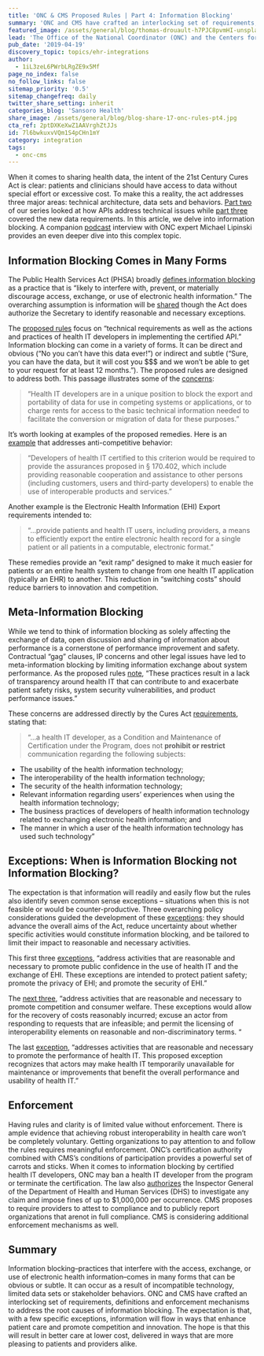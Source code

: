```yaml
---
title: 'ONC & CMS Proposed Rules | Part 4: Information Blocking'
summary: 'ONC and CMS have crafted an interlocking set of requirements, definitions and enforcement mechanisms to address the root causes of information blocking. Check out our analysis.'
featured_image: /assets/general/blog/thomas-drouault-h7PJC8pvmHI-unsplash.jpg
lead: 'The Office of the National Coordinator (ONC) and the Centers for Medicare and Medicaid (CMS) have proposed final rules on interoperability, data blocking and other activities as part of implementing the 21st Century Cures Act. In this series, we will explore ideas behind the rules, why they are necessary and the expected impact. Given that these are complex and controversial topics open to interpretation, we invite readers to respond with their own ideas, corrections and opinions.'
pub_date: '2019-04-19'
discovery_topic: topics/ehr-integrations
author:
  - 1iL3zeL6PWrbLRgZE9x5Mf
page_no_index: false
no_follow_links: false
sitemap_priority: '0.5'
sitemap_changefreq: daily
twitter_share_setting: inherit
categories_blog: 'Sansoro Health'
share_image: /assets/general/blog/blog-share-17-onc-rules-pt4.jpg
cta_ref: 2ptDXKeXwZ1AAVrghZtJJs
id: 7l6bwkuxvVQm1S4pCHn1mY
category: integration
tags:
  - onc-cms
---
```

When it comes to sharing health data, the intent of the 21st Century Cures Act is clear: patients and clinicians should have access to data without special effort or excessive cost. To make this a reality, the act addresses three major areas: technical architecture, data sets and behaviors. [Part two](https://thehealthcareblog.com/blog/2019/03/15/onc-cms-proposed-rules-part-2-interoperability/) of our series looked at how APIs address technical issues while [part three](https://thehealthcareblog.com/blog/2019/04/03/onc-cms-proposed-rules-part-3-data-requirements/) covered the new data requirements. In this article, we delve into information blocking. A companion [podcast](https://www.sansorohealth.com/tackling-information-blocking-with-an-onc-expert/) interview with ONC expert Michael Lipinski provides an even deeper dive into this complex topic.

## Information Blocking Comes in Many Forms

The Public Health Services Act (PHSA) broadly [defines information blocking](https://www.sansorohealth.com/wp-content/uploads/2019/03/PHSA-merged.pdf#page=1657) as a practice that is “likely to interfere with, prevent, or materially discourage access, exchange, or use of electronic health information.” The overarching assumption is information will be [shared](https://www.sansorohealth.com/wp-content/uploads/2019/02/ONCCuresActNPRM.pdf#page=25) though the Act does authorize the Secretary to identify reasonable and necessary exceptions.

The [proposed rules](https://www.sansorohealth.com/wp-content/uploads/2019/02/ONCCuresActNPRM.pdf#page=21) focus on “technical requirements as well as the actions and practices of health IT developers in implementing the certified API.” Information blocking can come in a variety of forms. It can be direct and obvious (“No you can’t have this data ever!”) or indirect and subtle (“Sure, you can have the data, but it will cost you $$$ and we won’t be able to get to your request for at least 12 months.”). The proposed rules are designed to address both. This passage illustrates some of the [concerns](https://www.sansorohealth.com/wp-content/uploads/2019/02/ONCCuresActNPRM.pdf#page=90):

>“Health IT developers are in a unique position to block the export and portability of data for use in competing systems or applications, or to charge rents for access to the basic technical information needed to facilitate the conversion or migration of data for these purposes.”

It’s worth looking at examples of the proposed remedies. Here is an [example](https://www.sansorohealth.com/wp-content/uploads/2019/02/ONCCuresActNPRM.pdf#page=93) that addresses anti-competitive behavior:

>“Developers of health IT certified to this criterion would be required to provide the assurances proposed in § 170.402, which include providing reasonable cooperation and assistance to other persons (including customers, users and third-party developers) to enable the use of interoperable products and services.”

Another example is the Electronic Health Information (EHI) Export requirements intended to:

>“…provide patients and health IT users, including providers, a means to efficiently export the entire electronic health record for a single patient or all patients in a computable, electronic format.”

These remedies provide an “exit ramp” designed to make it much easier for patients or an entire health system to change from one health IT application (typically an EHR) to another. This reduction in “switching costs” should reduce barriers to innovation and competition.

## Meta-Information Blocking

While we tend to think of information blocking as solely affecting the exchange of data, open discussion and sharing of information about performance is a cornerstone of performance improvement and safety. Contractual “gag” clauses, IP concerns and other legal issues have led to meta-information blocking by limiting information exchange about system performance. As the proposed rules [note](https://www.sansorohealth.com/wp-content/uploads/2019/02/ONCCuresActNPRM.pdf#page=169), “These practices result in a lack of transparency around health IT that can contribute to and exacerbate patient safety risks, system security vulnerabilities, and product performance issues.”

These concerns are addressed directly by the Cures Act [requirements](https://www.sansorohealth.com/wp-content/uploads/2019/02/ONCCuresActNPRM.pdf#page=167), stating that:

>“…a health IT developer, as a Condition and Maintenance of Certification under the Program, does not __prohibit or restrict__ communication regarding the following subjects:

- The usability of the health information technology;
- The interoperability of the health information technology;
- The security of the health information technology;
- Relevant information regarding users’ experiences when using the health information technology;
- The business practices of developers of health information technology related to exchanging electronic health information; and
- The manner in which a user of the health information technology has used such technology”

## Exceptions: When is Information Blocking not Information Blocking?

The expectation is that information will readily and easily flow but the rules also identify seven common sense exceptions – situations when this is not feasible or would be counter-productive. Three overarching policy considerations guided the development of these [exceptions](https://www.sansorohealth.com/wp-content/uploads/2019/02/ONCCuresActNPRM.pdf#page=26): they should advance the overall aims of the Act, reduce uncertainty about whether specific activities would constitute information blocking, and be tailored to limit their impact to reasonable and necessary activities.

This first three [exceptions](https://www.sansorohealth.com/wp-content/uploads/2019/02/ONCCuresActNPRM.pdf#page=27), “address activities that are reasonable and necessary to promote public confidence in the use of health IT and the exchange of EHI. These exceptions are intended to protect patient safety; promote the privacy of EHI; and promote the security of EHI.”

The [next three](https://www.sansorohealth.com/wp-content/uploads/2019/02/ONCCuresActNPRM.pdf#page=27), “address activities that are reasonable and necessary to promote competition and consumer welfare. These exceptions would allow for the recovery of costs reasonably incurred; excuse an actor from responding to requests that are infeasible; and permit the licensing of interoperability elements on reasonable and non-discriminatory terms. “

The last [exception](https://www.sansorohealth.com/wp-content/uploads/2019/02/ONCCuresActNPRM.pdf#page=27), “addresses activities that are reasonable and necessary to promote the performance of health IT. This proposed exception recognizes that actors may make health IT temporarily unavailable for maintenance or improvements that benefit the overall performance and usability of health IT.”

## Enforcement

Having rules and clarity is of limited value without enforcement. There is ample evidence that achieving robust interoperability in health care won’t be completely voluntary. Getting organizations to pay attention to and follow the rules requires meaningful enforcement. ONC’s certification authority combined with CMS’s conditions of participation provides a powerful set of carrots and sticks. When it comes to information blocking by certified health IT developers, ONC may ban a health IT developer from the program or terminate the certification. The law also [authorizes](https://www.sansorohealth.com/wp-content/uploads/2019/03/PHSA-merged.pdf#page=1568) the Inspector General of the Department of Health and Human Services (DHS) to investigate any claim and impose fines of up to $1,000,000 per occurrence. CMS proposes to require providers to attest to compliance and to publicly report organizations that arenot in full compliance. CMS is considering additional enforcement mechanisms as well.

## Summary

Information blocking–practices that interfere with the access, exchange, or use of electronic health information–comes in many forms that can be obvious or subtle. It can occur as a result of incompatible technology, limited data sets or stakeholder behaviors. ONC and CMS have crafted an interlocking set of requirements, definitions and enforcement mechanisms to address the root causes of information blocking. The expectation is that, with a few specific exceptions, information will flow in ways that enhance patient care and promote competition and innovation. The hope is that this will result in better care at lower cost, delivered in ways that are more pleasing to patients and providers alike.